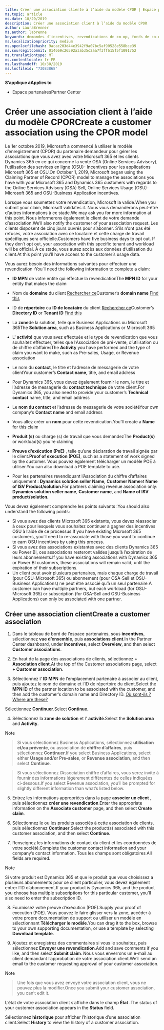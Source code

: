 ```yaml
---
title: Créer une association cliente à l’aide du modèle CPOR | Espace partenaires
ms.topic: article
ms.date: 10/29/2019
description: Créer une association client à l’aide du modèle CPOR
author: LauraBrenner
ms.author: labrenne
keywords: demandes d’incentives, revendications de co-op, fonds de co-op, OSU, OSA, ISV, Association de revenus
ms.localizationpriority: medium
ms.openlocfilehash: 9acac203d44e3942f9a07bc5af90528e558bce39
ms.sourcegitcommit: 014669c26592a3ab35c2aa7f3ff615f5f1091752
ms.translationtype: MT
ms.contentlocale: fr-FR
ms.lasthandoff: 10/30/2019
ms.locfileid: "73083868"
---
```

<span data-ttu-id="a59a0-104">**S’applique à**</span><span class="sxs-lookup"><span data-stu-id="a59a0-104">**Applies to**</span></span>

-  <span data-ttu-id="a59a0-105">Espace partenaires</span><span class="sxs-lookup"><span data-stu-id="a59a0-105">Partner Center</span></span>

# <a name="create-a-customer-association-using-the-cpor-model"></a><span data-ttu-id="a59a0-106">Créer une association client à l’aide du modèle CPOR</span><span class="sxs-lookup"><span data-stu-id="a59a0-106">Create a customer association using the CPOR model</span></span>

<span data-ttu-id="a59a0-107">Le 1er octobre 2019, Microsoft a commencé à utiliser le modèle d’enregistrement (CPOR) du partenaire demandeur pour gérer les associations que vous avez avec votre Microsoft 365 et les clients Dynamics 365 en ce qui concerne la vente OSA (Online Services Advisory), l’utilisation des services en ligne (OSU)- Incentives pour les applications Microsoft 365 et OSU.</span><span class="sxs-lookup"><span data-stu-id="a59a0-107">On October 1, 2019, Microsoft began using the Claiming Partner of Record (CPOR) model to manage the associations you have with your Microsoft 365 and Dynamics 365 customers with regards to the Online Services Advisory (OSA) Sell, Online Services Usage (OSU)-Microsoft 365 and OSU-Business Application incentives.</span></span>

<span data-ttu-id="a59a0-108">Lorsque vous soumettez votre revendication, Microsoft la valide.</span><span class="sxs-lookup"><span data-stu-id="a59a0-108">When you submit your claim, Microsoft validates it.</span></span> <span data-ttu-id="a59a0-109">Nous vous demanderons peut-être d’autres informations à ce stade.</span><span class="sxs-lookup"><span data-stu-id="a59a0-109">We may ask you for more information at this point.</span></span> <span data-ttu-id="a59a0-110">Nous informerons également le client de votre demande d’association.</span><span class="sxs-lookup"><span data-stu-id="a59a0-110">We’ll also notify the customer of your association request.</span></span> <span data-ttu-id="a59a0-111">Les clients disposent de cinq jours ouvrés pour s’abonner. S’ils n’ont pas été refusés, votre association avec ce locataire et cette charge de travail spécifiques sera officielle.</span><span class="sxs-lookup"><span data-stu-id="a59a0-111">Customers have five business days to opt out. If they don’t opt out, your association with this specific tenant and workload will be official.</span></span> <span data-ttu-id="a59a0-112">À ce stade, vous aurez accès aux données d’utilisation du client.</span><span class="sxs-lookup"><span data-stu-id="a59a0-112">At this point you’ll have access to the customer’s usage data.</span></span> 

<span data-ttu-id="a59a0-113">Vous aurez besoin des informations suivantes pour effectuer une revendication :</span><span class="sxs-lookup"><span data-stu-id="a59a0-113">You’ll need the following information to complete a claim:</span></span>

- <span data-ttu-id="a59a0-114">**ID MPN** de votre entité qui effectue la revendication</span><span class="sxs-lookup"><span data-stu-id="a59a0-114">The **MPN ID** for your entity that makes the claim</span></span>

- <span data-ttu-id="a59a0-115">Nom de **domaine** du client [Rechercher ce](https://docs.microsoft.com/partner-center/find-customer-domain-name)</span><span class="sxs-lookup"><span data-stu-id="a59a0-115">Customer’s **domain name** [Find this](https://docs.microsoft.com/partner-center/find-customer-domain-name)</span></span>

- <span data-ttu-id="a59a0-116">ID de **répertoire** ou **ID de locataire** du client [Rechercher ce](https://docs.microsoft.com/partner-center/find-customer-domain-name)</span><span class="sxs-lookup"><span data-stu-id="a59a0-116">Customer’s **Directory ID** or **Tenant ID** [Find this](https://docs.microsoft.com/partner-center/find-customer-domain-name)</span></span>

- <span data-ttu-id="a59a0-117">La **zone**de la solution, telle que Business Applications ou Microsoft 365</span><span class="sxs-lookup"><span data-stu-id="a59a0-117">The **Solution area**, such as Business Applications or Microsoft 365</span></span>

- <span data-ttu-id="a59a0-118">L' **activité** que vous avez effectuée et le type de revendication que vous souhaitez effectuer, telles que l’Association de pré-vente, d’utilisation ou de chiffre d’affaires</span><span class="sxs-lookup"><span data-stu-id="a59a0-118">The **Activity** you have performed and the type of claim you want to make, such as Pre-sales, Usage, or Revenue association</span></span>

- <span data-ttu-id="a59a0-119">Le nom du **contact**, le titre et l’adresse de messagerie de votre client</span><span class="sxs-lookup"><span data-stu-id="a59a0-119">Your customer’s **Contact name**, title, and email address</span></span>

- <span data-ttu-id="a59a0-120">Pour Dynamics 365, vous devez également fournir le nom, le titre et l’adresse de messagerie du **contact technique** de votre client.</span><span class="sxs-lookup"><span data-stu-id="a59a0-120">For Dynamics 365, you also need to provide your customer’s **Technical contact** name, title, and email address</span></span>

- <span data-ttu-id="a59a0-121">Le **nom du contact** et l’adresse de messagerie de votre société</span><span class="sxs-lookup"><span data-stu-id="a59a0-121">Your own company’s **Contact name** and email address</span></span>

- <span data-ttu-id="a59a0-122">Vous allez créer un **nom** pour cette revendication.</span><span class="sxs-lookup"><span data-stu-id="a59a0-122">You’ll create a **Name** for this claim</span></span>

- <span data-ttu-id="a59a0-123">**Produit (s)** ou charge (s) de travail que vous demandez</span><span class="sxs-lookup"><span data-stu-id="a59a0-123">The **Product(s)** or workload(s) you’re claiming</span></span>

- <span data-ttu-id="a59a0-124">**Preuve d’exécution (PoE)** , telle qu’une déclaration de travail signée par le client.</span><span class="sxs-lookup"><span data-stu-id="a59a0-124">**Proof of execution (POE)**, such as a statement of work signed by the customer.</span></span> <span data-ttu-id="a59a0-125">Vous pouvez également télécharger un modèle POE à utiliser.</span><span class="sxs-lookup"><span data-stu-id="a59a0-125">You can also download a POE template to use.</span></span>

- <span data-ttu-id="a59a0-126">Pour les partenaires revendiquant l’Association du chiffre d’affaires uniquement : **Dynamics solution seller Name**, **Customer Name**et **Name of ISV Product/solution**.</span><span class="sxs-lookup"><span data-stu-id="a59a0-126">For partners claiming revenue association only: **Dynamics solution seller name**, **Customer name**, and **Name of ISV product/solution**.</span></span> 

<span data-ttu-id="a59a0-127">Vous devez également comprendre les points suivants :</span><span class="sxs-lookup"><span data-stu-id="a59a0-127">You should also understand the following points:</span></span>
- <span data-ttu-id="a59a0-128">Si vous avez des clients Microsoft 365 existants, vous devez réassocier à ceux pour lesquels vous souhaitez continuer à gagner des incentives OSU à l’aide de ce processus.</span><span class="sxs-lookup"><span data-stu-id="a59a0-128">If you have existing Microsoft 365 customers, you’ll need to re-associate with those you want to continue to earn OSU incentives by using this process.</span></span>
- <span data-ttu-id="a59a0-129">Si vous avez des associations existantes avec des clients Dynamics 365 ou Power BI, ces associations resteront valides jusqu’à l’expiration de leurs abonnements.</span><span class="sxs-lookup"><span data-stu-id="a59a0-129">If you have existing associations with Dynamics 365 or Power BI customers, these associations will remain valid, until the expiration of their subscriptions.</span></span>
- <span data-ttu-id="a59a0-130">Un client peut avoir plusieurs partenaires, mais chaque charge de travail (pour OSU-Microsoft 365) ou abonnement (pour OSA-Sell et OSU-Business Applications) ne peut être associé qu’à un seul partenaire.</span><span class="sxs-lookup"><span data-stu-id="a59a0-130">A customer can have multiple partners, but each workload (for OSU-Microsoft 365) or subscription (for OSA-Sell and OSU-Business Applications) can only be associated with one partner.</span></span>

## <a name="create-a-customer-association"></a><span data-ttu-id="a59a0-131">Créer une association client</span><span class="sxs-lookup"><span data-stu-id="a59a0-131">Create a customer association</span></span>
1.  <span data-ttu-id="a59a0-132">Dans le tableau de bord de l’espace partenaires, sous **incentives**, sélectionnez **vue d’ensemble**, puis **associations client**.</span><span class="sxs-lookup"><span data-stu-id="a59a0-132">In the Partner Center dashboard, under **Incentives**, select **Overview**, and then select **Customer associations**.</span></span> 

2.  <span data-ttu-id="a59a0-133">En haut de la page des associations de clients, sélectionnez **+ Association client**.</span><span class="sxs-lookup"><span data-stu-id="a59a0-133">At the top of the Customer associations page, select **+ Customer association**.</span></span>

3.  <span data-ttu-id="a59a0-134">Sélectionnez l' **ID MPN** de l’emplacement partenaire à associer au client, puis ajoutez le nom de domaine et l’ID de répertoire du client.</span><span class="sxs-lookup"><span data-stu-id="a59a0-134">Select the **MPN ID** of the partner location to be associated with the customer, and then add the customer’s domain name and Directory ID.</span></span> [<span data-ttu-id="a59a0-135">Où sont-ils ?</span><span class="sxs-lookup"><span data-stu-id="a59a0-135">Where are these?</span></span>](https://docs.microsoft.com/partner-center/find-customer-domain-name)

<span data-ttu-id="a59a0-136">Sélectionnez **Continuer**.</span><span class="sxs-lookup"><span data-stu-id="a59a0-136">Select **Continue**.</span></span>

4.  <span data-ttu-id="a59a0-137">Sélectionnez la **zone de solution** et l' **activité**.</span><span class="sxs-lookup"><span data-stu-id="a59a0-137">Select the **Solution area** and **Activity**.</span></span> 

>[!Note]

><span data-ttu-id="a59a0-138">Si vous sélectionnez Business Applications, sélectionnez **utilisation et/ou prévente**, ou association de **chiffre d’affaires**, puis sélectionnez **Continuer**.</span><span class="sxs-lookup"><span data-stu-id="a59a0-138">If you select Business Applications, select either **Usage and/or Pre-sales**, or **Revenue association**, and then select **Continue**.</span></span> 

><span data-ttu-id="a59a0-139">Si vous sélectionnez l’Association chiffre d’affaires, vous serez invité à fournir des informations légèrement différentes de celles indiquées ci-dessous.</span><span class="sxs-lookup"><span data-stu-id="a59a0-139">If you select Revenue association, you’ll be prompted for slightly different information than what’s listed below.</span></span> 

5.  <span data-ttu-id="a59a0-140">Entrez les informations appropriées dans la page **associer un client** , puis sélectionnez **créer une revendication**.</span><span class="sxs-lookup"><span data-stu-id="a59a0-140">Enter the appropriate information on the **Associate customer** page, and then select **Create claim**.</span></span>

6.  <span data-ttu-id="a59a0-141">Sélectionnez le ou les produits associés à cette association de clients, puis sélectionnez **Continuer**.</span><span class="sxs-lookup"><span data-stu-id="a59a0-141">Select the product(s) associated with this customer association, and then select **Continue**.</span></span>

7.  <span data-ttu-id="a59a0-142">Renseignez les informations de contact du client et les coordonnées de votre société.</span><span class="sxs-lookup"><span data-stu-id="a59a0-142">Complete the customer contact information and your company’s contact information.</span></span> <span data-ttu-id="a59a0-143">Tous les champs sont obligatoires.</span><span class="sxs-lookup"><span data-stu-id="a59a0-143">All fields are required.</span></span> 

>[!Note]

<span data-ttu-id="a59a0-144">Si votre produit est Dynamics 365 et que le produit que vous choisissez a plusieurs abonnements pour ce client particulier, vous devez également entrer l’ID d’abonnement.</span><span class="sxs-lookup"><span data-stu-id="a59a0-144">If your product is Dynamics 365, and the product you choose has multiple subscriptions for this particular customer, you’ll also need to enter the subscription ID.</span></span>

8.  <span data-ttu-id="a59a0-145">Fournissez votre preuve d’exécution (POE).</span><span class="sxs-lookup"><span data-stu-id="a59a0-145">Supply your proof of execution (POE).</span></span> <span data-ttu-id="a59a0-146">Vous pouvez le faire glisser vers la zone, accéder à votre propre documentation de support ou utiliser un modèle en sélectionnant **Télécharger le modèle**.</span><span class="sxs-lookup"><span data-stu-id="a59a0-146">You can drag it to the box, browse to your own supporting documentation, or use a template by selecting **Download template**.</span></span> 

9.  <span data-ttu-id="a59a0-147">Ajoutez et enregistrez des commentaires si vous le souhaitez, puis sélectionnez **Envoyer une revendication**.</span><span class="sxs-lookup"><span data-stu-id="a59a0-147">Add and save comments if you like, and then select **Submit claim**.</span></span> <span data-ttu-id="a59a0-148">Nous vous enverrons un e-mail au client demandant l’approbation de votre association client.</span><span class="sxs-lookup"><span data-stu-id="a59a0-148">We’ll send an email to the customer requesting approval of your customer association.</span></span> 

>[!NOTE]

><span data-ttu-id="a59a0-149">Une fois que vous avez envoyé votre association client, vous ne pouvez plus la modifier.</span><span class="sxs-lookup"><span data-stu-id="a59a0-149">Once you submit your customer association, you can’t edit it.</span></span> 

<span data-ttu-id="a59a0-150">L’état de votre association client s’affiche dans le champ **État** .</span><span class="sxs-lookup"><span data-stu-id="a59a0-150">The status of your customer association appears in the **Status** field.</span></span> 

<span data-ttu-id="a59a0-151">Sélectionnez **historique** pour afficher l’historique d’une association client.</span><span class="sxs-lookup"><span data-stu-id="a59a0-151">Select **History** to view the history of a customer association.</span></span>
